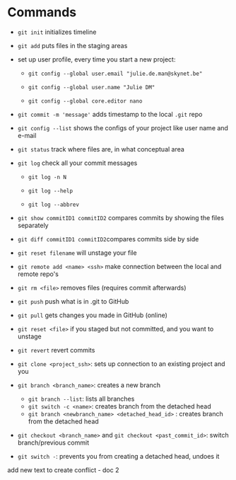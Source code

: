 # Commands

- `git init` initializes timeline

- `git add` puts files in the staging areas

- set up user profile, every time you start a new project:
  
  - `git config --global user.email "julie.de.man@skynet.be"`
  
  - `git config --global user.name "Julie DM"`
  
  - `git config --global core.editor nano`

- `git commit -m 'message'` adds timestamp to the local `.git` repo

- `git config --list` shows the configs of your project like user name and e-mail

- `git status` track where files are, in what conceptual area

- `git log` check all your commit messages
  
  - `git log -n N`
  
  - `git log --help`
  
  - `git log --abbrev`

- `git show commitID1 commitID2` compares commits by showing the files separately

- `git diff commitID1 commitID2`compares commits side by side

- `git reset filename` will unstage your file

- `git remote add <name> <ssh>` make connection between the local and remote repo's

- `git rm <file>` removes files (requires commit afterwards)

- `git push` push what is in .git to GitHub

- `git pull` gets changes you made in GitHub (online)

- `git reset <file>` if you staged but not committed, and you want to unstage

- `git revert` revert commits

- `git clone <project_ssh>`: sets up connection to an existing project and you

- `git branch <branch_name>`: creates a new branch
  
  - `git branch --list`: lists all branches
  - `git switch -c <name>`: creates branch from the detached head
  - `git branch <newbranch_name> <detached_head_id>` : creates branch from the detached head

- `git checkout <branch_name>` and `git checkout <past_commit_id>`: switch branch/previous commit

- `git switch -`: prevents you from creating a detached head, undoes it

add new text to create conflict - doc 2
